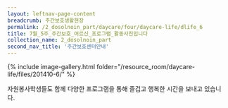 ```yaml
--- 
layout: leftnav-page-content 
breadcrumb: 주간보호생활현장 
permalink: /2_dosolnoin_part/daycare/four/daycare-life/dlife_6
title: 7월_5주_주간보호_어르신_프로그램_활동사진입니다
collection_name: 2_dosolnoin_part
second_nav_title: '주간보호센터안내' 
---
```

{% include image-gallery.html folder="/resource_room/daycare-life/files/201410-6/" %}








자원봉사학생들도 함께 다양한 프로그램을 통해 즐겁고 행복한 
시간을 보내고 있습니다. 